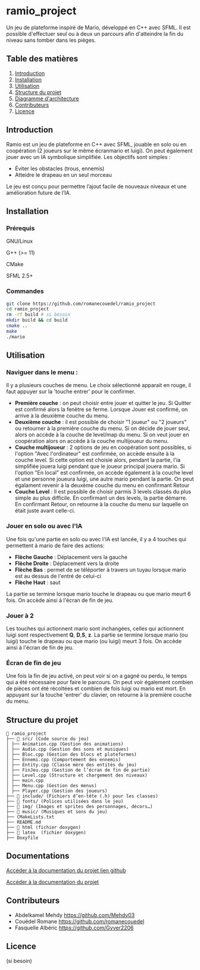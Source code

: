 # ramio_project
Un jeu de plateforme inspiré de Mario, développé en C++ avec SFML. Il est possible d'effectuer seul ou à deux un parcours afin d'atteindre la fin du niveau sans tomber dans les pièges.

## Table des matières
1. [Introduction](#introduction)  
2. [Installation](#installation)  
3. [Utilisation](#utilisation)  
4. [Structure du projet](#structure-du-projet)  
5. [Diagramme d'architecture](#diagramme-darchitecture)
5. [Contributeurs](#contributeurs)  
6. [Licence](#licence)  

## Introduction 
Ramio est un jeu de plateforme en C++ avec SFML, jouable en solo ou en coopération (2 joueurs sur le même écranmario et luigi). On peut également jouer avec un IA symbolique simplifiée. Les objectifs sont simples :

- Éviter les obstacles (trous, ennemis)
- Atteidre le drapeau en un seul morceau

Le jeu est conçu pour permettre l’ajout facile de nouveaux niveaux et une amélioration future de l’IA.

## Installation
### Prérequis
GNU/Linux

G++ (>= 11)

CMake

SFML 2.5+

### Commandes
```sh
git clone https://github.com/romanecouedel/ramio_project
cd ramio_project
rm -rf build # si besoin 
mkdir build && cd build  
cmake ..  
make  
./mario

```

## Utilisation
### Naviguer dans le menu :
Il y a plusieurs couches de menu. Le choix sélectionné apparait en rouge, il faut appuyer sur la 'touche entrer' pour le confirmer.

- **Première couche** : on peut choisir entre jouer et quitter le jeu. Si Quitter est confirmé alors la fenètre se ferme. Lorsque Jouer est confirmé, on arrive à la deuxième couche du menu.
- **Deuxième couche** : il est possible de choisir "1 joueur" ou "2 joueurs" ou retourner à la première couche du menu. Si on décide de jouer seul, alors on accède à la couche de level/map du menu. Si on veut jouer en coopération alors on accède à la couche multijoueur du menu. 
- **Couche multijoueur** : 2 options de jeu en coopération sont possibles, si l'option "Avec l'ordinateur" est confirmée, on accède ensuite à la couche level. Si cette option est choisie alors, pendant la partie, l'ia simplifiée jouera luigi pendant que le joueur principal jouera mario. Si l'option "En local" est confirmée, on accède également à la couche level et une personne joueura luigi, une autre mario pendant la partie. On peut égalament revenir à la deuxème couche du menu en confirmant Retour
- **Couche Level** : Il est possible de choisir parmis 3 levels classés du plus simple au plus difficile. En confirmant un des levels, la partie démarre. En confirmant Retour, on retourne à la couche du menu sur laquelle on était juste avant celle-ci.

### Jouer en solo ou avec l'IA

Une fois qu'une partie en solo ou avec l'IA est lancée, il y a 4 touches qui permettent à mario de faire des actions:
- **Flèche Gauche** : Déplacement  vers la gauche
- **Flèche Droite** : Déplacement vers la droite
- **Flèche Bas** : permet de se téléporter à travers un tuyau lorsque mario est au dessus de l'entré de celui-ci
- **Flèche Haut** : saut

La partie se termine lorsque mario touche le drapeau ou que mario meurt 6 fois. On accède ainsi à l'écran de fin de jeu.

### Jouer à 2

Les touches qui actionnent mario sont inchangées, celles qui actionnent luigi sont respectivement **Q**, **D**,**S**, **z**.
La partie se termine lorsque mario (ou luigi) touche le drapeau ou que mario (ou luigi) meurt 3 fois. On accède ainsi à l'écran de fin de jeu.

### Écran de fin de jeu

Une fois la fin de jeu activé, on peut voir si on a gagné ou perdu, le temps qui a été nécessaire pour faire le parcours. On peut voir également combien de pièces ont été récoltées et combien de fois luigi ou mario est mort. En appuyant sur la touche 'entrer' du clavier, on retourne à la première couche du menu.

## Structure du projet
```
📁 ramio_project
├── 📁 src/ (Code source du jeu)
│ ├── Animation.cpp (Gestion des animations)
│ ├── Audio.cpp (Gestion des sons et musiques)
│ ├── Bloc.cpp (Gestion des blocs et plateformes)
│ ├── Ennemi.cpp (Comportement des ennemis)
│ ├── Entity.cpp (Classe mère des entités du jeu)
│ ├── FinJeu.cpp (Gestion de l’écran de fin de partie)
│ ├── Level.cpp (Structure et chargement des niveaux)
│ ├── main.cpp 
│ ├── Menu.cpp (Gestion des menus)
│ ├── Player.cpp (Gestion des joueurs)
├── 📁 include/ (Fichiers d’en-tête (.h) pour les classes)
├── 📁 fonts/ (Polices utilisées dans le jeu)
├── 📁 img/ (Images et sprites des personnages, décors…)
├── 📁 music/ (Musiques et sons du jeu)
├── CMakeLists.txt 
├── README.md 
├── 📁 html (fichier doxygen)
├── 📁 latex  (fichier doxygen)
├── Doxyfile
```

## Documentations

[Accéder à la documentation du projet lien github](https://github.com/romanecouedel/ramio_project/tree/main/html/index.html)

[Accéder à la documentation du projet](./html/index.html)

## Contributeurs

- Abdelkamel Mehdy https://github.com/Mehdy03
- Couëdel Romane https://github.com/romanecouedel
- Fasquelle Albéric https://github.com/Gyver2206


## Licence 
(si besoin)

